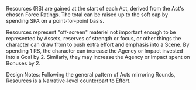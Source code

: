 Resources (RS) are gained at the start of each Act, derived from the Act's chosen Force Ratings. The total can be raised up to the soft cap by spending SPA on a point-for-point basis.

Resources represent "off-screen" materiel not important enough to be represented by Assets, reserves of strength or focus, or other things the character can draw from to push extra effort and emphasis into a Scene.
By spending 1 RS, the character can increase the Agency or Impact invested into a Goal by 2.
Similarly, they may increase the Agency or Impact spent on Bonuses by 2.

Design Notes:
Following the general pattern of Acts mirroring Rounds, Resources is a Narrative-level counterpart to Effort.